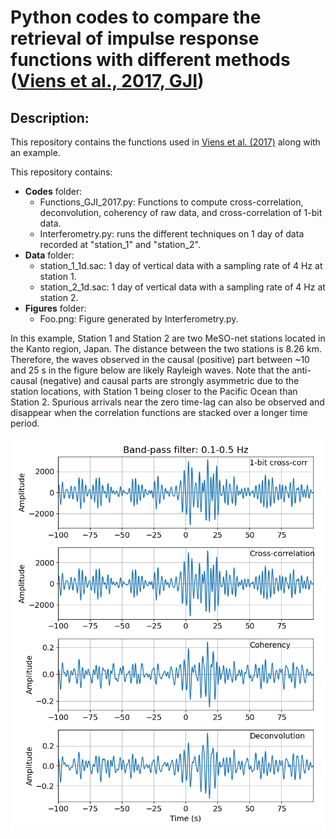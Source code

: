 # Python codes to compare the retrieval of impulse response functions with different methods ([Viens et al., 2017, GJI](https://academic.oup.com/gji/article/210/1/210/3747441))

## Description:
This repository contains the functions used in [Viens et al. (2017)](https://academic.oup.com/gji/article/210/1/210/3747441) along with an example.

This repository contains:
* **Codes** folder:
  - Functions_GJI_2017.py: Functions to compute cross-correlation, deconvolution, coherency of raw data, and cross-correlation of 1-bit data.
  - Interferometry.py: runs the different techniques on 1 day of data recorded at "station_1" and "station_2". 
* **Data** folder:
  - station_1_1d.sac: 1 day of vertical data with a sampling rate of 4 Hz at station 1.
  - station_2_1d.sac: 1 day of vertical data with a sampling rate of 4 Hz at station 2.
* **Figures** folder:
  - Foo.png: Figure generated by Interferometry.py.
  
In this example, Station 1 and Station 2 are two MeSO-net stations located in the Kanto region, Japan. The distance between the two stations is 8.26 km. Therefore, the waves observed in the causal (positive) part between ~10 and 25 s in the figure below are likely Rayleigh waves. Note that the anti-causal (negative) and causal parts are strongly asymmetric due to the station locations, with Station 1 being closer to the Pacific Ocean than Station 2. Spurious arrivals near the zero time-lag can also be observed and disappear when the correlation functions are stacked over a longer time period.

![Comparaison between the different methods](https://github.com/lviens/2017_GJI/blob/master/Figures/foo.png)


